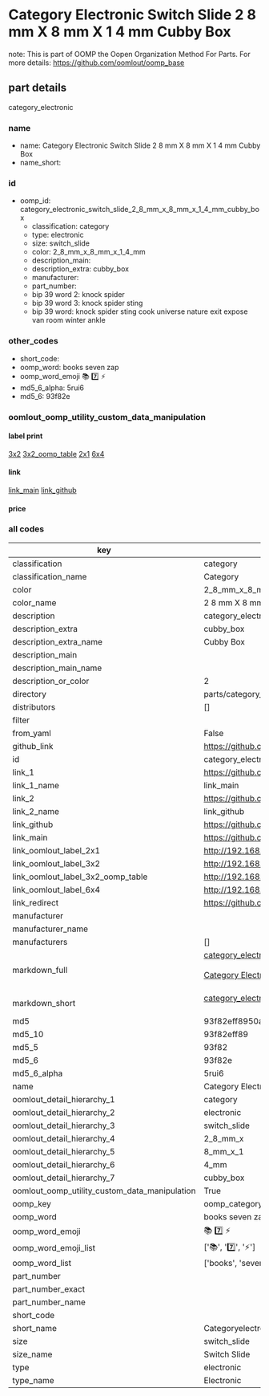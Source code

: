 # Category Electronic Switch Slide 2 8 mm X 8 mm X 1 4 mm Cubby Box  

note: This is part of OOMP the Oopen Organization Method For Parts. For more details: https://github.com/oomlout/oomp_base

##  part details
  



category_electronic



### name
* name: Category Electronic Switch Slide 2 8 mm X 8 mm X 1 4 mm Cubby Box
* name_short: 
### id
* oomp_id: category_electronic_switch_slide_2_8_mm_x_8_mm_x_1_4_mm_cubby_box
  * classification: category
  * type: electronic
  * size: switch_slide
  * color: 2_8_mm_x_8_mm_x_1_4_mm
  * description_main: 
  * description_extra: cubby_box
  * manufacturer: 
  * part_number: 
  * bip 39 word 2: knock spider
  * bip 39 word 3: knock spider sting
  * bip 39 word: knock spider sting cook universe nature exit expose van room winter ankle

### other_codes
* short_code: 
* oomp_word: books seven zap
* oomp_word_emoji :books: :seven: :zap:
* md5_6_alpha: 5rui6
* md5_6: 93f82e






### oomlout_oomp_utility_custom_data_manipulation
#### label print
[3x2](http://192.168.1.245:1112/?label=oomp%205rui6)
[3x2_oomp_table](http://192.168.1.108:1112/?label=oomp%205rui6)
[2x1](http://192.168.1.242:1112/?label=oomp%205rui6)
[6x4](http://192.168.1.55:1112/?label=oomp%205rui6)    

#### link

[link_main](https://github.com/oomlout/oomlout_oomp_version_1_messy/tree/main/parts/category_electronic_switch_slide_2_8_mm_x_8_mm_x_1_4_mm_cubby_box) [link_github](https://github.com/oomlout/oomlout_oomp_version_1_messy/tree/main/parts/category_electronic_switch_slide_2_8_mm_x_8_mm_x_1_4_mm_cubby_box)                             

#### price







### all codes 
| key | value |  
| --- | --- |  
| classification | category |  
| classification_name | Category |  
| color | 2_8_mm_x_8_mm_x_1_4_mm |  
| color_name | 2 8 mm X 8 mm X 1 4 mm |  
| description | category_electronic |  
| description_extra | cubby_box |  
| description_extra_name | Cubby Box |  
| description_main |  |  
| description_main_name |  |  
| description_or_color | 2  |  
| directory | parts/category_electronic_switch_slide_2_8_mm_x_8_mm_x_1_4_mm_cubby_box |  
| distributors | [] |  
| filter |  |  
| from_yaml | False |  
| github_link | https://github.com/oomlout/oomlout_oomp_part_src/tree/main/parts/category_electronic_switch_slide_2_8_mm_x_8_mm_x_1_4_mm_cubby_box |  
| id | category_electronic_switch_slide_2_8_mm_x_8_mm_x_1_4_mm_cubby_box |  
| link_1 | https://github.com/oomlout/oomlout_oomp_version_1_messy/tree/main/parts/category_electronic_switch_slide_2_8_mm_x_8_mm_x_1_4_mm_cubby_box |  
| link_1_name | link_main |  
| link_2 | https://github.com/oomlout/oomlout_oomp_version_1_messy/tree/main/parts/category_electronic_switch_slide_2_8_mm_x_8_mm_x_1_4_mm_cubby_box |  
| link_2_name | link_github |  
| link_github | https://github.com/oomlout/oomlout_oomp_version_1_messy/tree/main/parts/category_electronic_switch_slide_2_8_mm_x_8_mm_x_1_4_mm_cubby_box |  
| link_main | https://github.com/oomlout/oomlout_oomp_version_1_messy/tree/main/parts/category_electronic_switch_slide_2_8_mm_x_8_mm_x_1_4_mm_cubby_box |  
| link_oomlout_label_2x1 | http://192.168.1.242:1112/?label=oomp%205rui6 |  
| link_oomlout_label_3x2 | http://192.168.1.245:1112/?label=oomp%205rui6 |  
| link_oomlout_label_3x2_oomp_table | http://192.168.1.108:1112/?label=oomp%205rui6 |  
| link_oomlout_label_6x4 | http://192.168.1.55:1112/?label=oomp%205rui6 |  
| link_redirect | https://github.com/oomlout/oomlout_oomp_version_1_messy/tree/main/parts/category_electronic_switch_slide_2_8_mm_x_8_mm_x_1_4_mm_cubby_box |  
| manufacturer |  |  
| manufacturer_name |  |  
| manufacturers | [] |  
| markdown_full | [category_electronic_switch_slide_2_8_mm_x_8_mm_x_1_4_mm_cubby_box](none)<br>[](none)<br>[Category Electronic Switch Slide 2 8 Mm X 8 Mm X 1 4 Mm Cubby Box](none)<br><br> |  
| markdown_short | [category_electronic_switch_slide_2_8_mm_x_8_mm_x_1_4_mm_cubby_box](none)<br><br> |  
| md5 | 93f82eff8950a9fe4df6e2fbabf46bde |  
| md5_10 | 93f82eff89 |  
| md5_5 | 93f82 |  
| md5_6 | 93f82e |  
| md5_6_alpha | 5rui6 |  
| name | Category Electronic Switch Slide 2 8 mm X 8 mm X 1 4 mm Cubby Box |  
| oomlout_detail_hierarchy_1 | category |  
| oomlout_detail_hierarchy_2 | electronic |  
| oomlout_detail_hierarchy_3 | switch_slide |  
| oomlout_detail_hierarchy_4 | 2_8_mm_x |  
| oomlout_detail_hierarchy_5 | 8_mm_x_1 |  
| oomlout_detail_hierarchy_6 | 4_mm |  
| oomlout_detail_hierarchy_7 | cubby_box |  
| oomlout_oomp_utility_custom_data_manipulation | True |  
| oomp_key | oomp_category_electronic_switch_slide_2_8_mm_x_8_mm_x_1_4_mm_cubby_box |  
| oomp_word | books seven zap |  
| oomp_word_emoji | :books: :seven: :zap: |  
| oomp_word_emoji_list | [':books:', ':seven:', ':zap:'] |  
| oomp_word_list | ['books', 'seven', 'zap'] |  
| part_number |  |  
| part_number_exact |  |  
| part_number_name |  |  
| short_code |  |  
| short_name | Categoryelectronic |  
| size | switch_slide |  
| size_name | Switch Slide |  
| type | electronic |  
| type_name | Electronic |  
